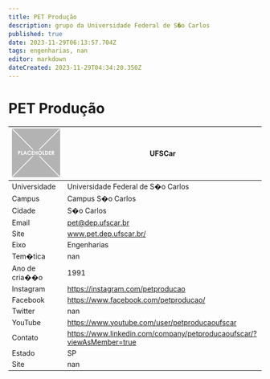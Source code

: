 ```yaml
---
title: PET Produção
description: grupo da Universidade Federal de S�o Carlos
published: true
date: 2023-11-29T06:13:57.704Z
tags: engenharias, nan
editor: markdown
dateCreated: 2023-11-29T04:34:20.350Z
---
```


# PET Produção


| ![placeholder.png](/placeholder.png) | UFSCar         |
| ------------------------------------ | --------------------------------- |
| Universidade                         | Universidade Federal de S�o Carlos      |
| Campus                               | Campus S�o Carlos            |
| Cidade                               | S�o Carlos             |
| Email                                | pet@dep.ufscar.br             |
| Site                                 | www.pet.dep.ufscar.br/              |
| Eixo                                 | Engenharias              |
| Tem�tica                             | nan          |
| Ano de cria��o                       | 1991        |
| Instagram                            | https://instagram.com/petproducao         |
| Facebook                             | https://www.facebook.com/petproducao/          |
| Twitter                              | nan           |
| YouTube                              | https://www.youtube.com/user/petproducaoufscar           |
| Contato                              | https://www.linkedin.com/company/petproducaoufscar/?viewAsMember=true         |
| Estado                               |  SP            |
| Site                                 | nan |
